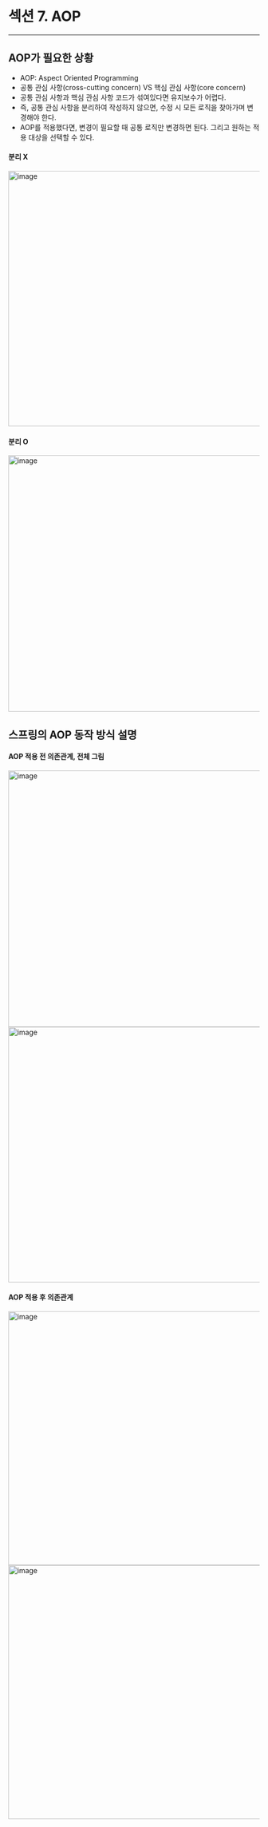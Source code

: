 # 섹션 7. AOP

---

## AOP가 필요한 상황
- AOP: Aspect Oriented Programming
- 공통 관심 사항(cross-cutting concern) VS 핵심 관심 사항(core concern)
- 공통 관심 사항과 핵심 관심 사항 코드가 섞여있다면 유지보수가 어렵다.
- 즉, 공통 관심 사항을 분리하여 작성하지 않으면, 수정 시 모든 로직을 찾아가며 변경해야 한다.
- AOP를 적용했다면, 변경이 필요할 때 공통 로직만 변경하면 된다. 그리고 원하는 적용 대상을 선택할 수 있다.

#### 분리 X
<img width="512" alt="image" src="https://github.com/user-attachments/assets/5b7c6b30-53fb-4848-9a60-eb6ddc58c48f">

#### 분리 O
<img width="514" alt="image" src="https://github.com/user-attachments/assets/44f2ab89-2f43-43a8-b193-e7e3affd7ab3">

## 스프링의 AOP 동작 방식 설명
#### AOP 적용 전 의존관계, 전체 그림
<img width="514" alt="image" src="https://github.com/user-attachments/assets/37c75389-65cf-40b7-8258-4c217c408b45">
<img width="512" alt="image" src="https://github.com/user-attachments/assets/494192c8-19c6-470a-8b4e-2b7d9d184bd8">

#### AOP 적용 후 의존관계
<img width="509" alt="image" src="https://github.com/user-attachments/assets/4e29c7b1-f400-4bcb-b5e4-bdc1bc73b8e1">
<img width="509" alt="image" src="https://github.com/user-attachments/assets/7a972dd7-4d09-4d26-bf4d-8a5187f4e5bf">
